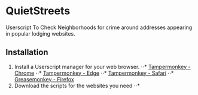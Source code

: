 # QuietStreets
Userscript To Check Neighborhoods for crime around addresses appearing in popular lodging websites.

## Installation

1. Install a Userscript manager for your web browser.
⋅⋅* [Tampermonkey - Chrome](https://chrome.google.com/webstore/detail/tampermonkey/dhdgffkkebhmkfjojejmpbldmpobfkfo?hl=en)
⋅⋅* [Tampermonkey - Edge](https://tampermonkey.net/?browser=edge)
⋅⋅* [Tampermonkey - Safari](https://tampermonkey.net/?ext=dhdg&browser=safari)
⋅⋅* [Greasemonkey - Firefox](https://addons.mozilla.org/en-US/firefox/addon/greasemonkey/)
2. Download the scripts for the websites you need
⋅⋅*

